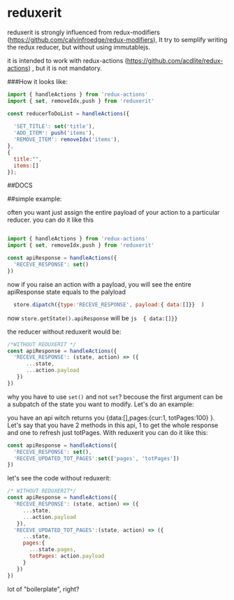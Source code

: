 # reduxerit
reduxerit is strongly influenced from redux-modifiers (https://github.com/calvinfroedge/redux-modifiers), It try to semplify writing the redux reducer, but without using immutablejs.

it is intended to work with redux-actions (https://github.com/acdlite/redux-actions) , but it is not mandatory.

###How it looks like:

```js
import { handleActions } from 'redux-actions'
import { set, removeIdx,push } from 'reduxerit'

const reducerToDoList = handleActions({
  
  'SET_TITLE': set('title'),
  'ADD_ITEM': push('items'),
  'REMOVE_ITEM': removeIdx('items'),
}, 
{
  title:"",
  items:[]
});
```

##DOCS

##simple example:

often you want just assign the entire payload of your action to a particular reducer. you can do it like this

```js

import { handleActions } from 'redux-actions'
import { set, removeIdx,push } from 'reduxerit'

const apiResponse = handleActions({
  'RECEVE_RESPONSE': set()
})

```
now if you raise an action with a payload, you will see the entire apiResponse state equals to the palyload

```js
  store.dipatch({type:'RECEVE_RESPONSE', payload:{ data:[]}}  )
```

now ```store.getState().apiResponse``` will be ```js  { data:[]}}```

the reducer without reduxerit would be:

```js
/*WITHOUT REDUXERIT */  
const apiResponse = handleActions({
  'RECEVE_RESPONSE': (state, action) => ({
      ...state,
      ...action.payload
   })
})
```

why you have to use ```set()``` and not ```set```?
becouse the first argument can be a subpatch of the state you want to modify. Let's do an example:

you have an api witch returns you {data:[],pages:{cur:1, totPages:100} }. Let's say that you have 2 methods in this api, 1 to get the whole response and one to refresh just totPages. With reduxerit you can do it like this:

```js
const apiResponse = handleActions({
  'RECEVE_RESPONSE': set(),
  'RECEVE_UPDATED_TOT_PAGES':set(['pages', 'totPages'])
})

```
let's see the code without reduxerit:

```js
/* WITHOUT REDUXERIT*/
const apiResponse = handleActions({
  'RECEVE_RESPONSE': (state, action) => ({
     ...state,
     ...action.payload
   }),
  'RECEVE_UPDATED_TOT_PAGES':(state, action) => ({
     ...state,
     pages:{
       ...state.pages,
       totPages: action.payload
     }
   })
})
```

lot of "boilerplate", right?










